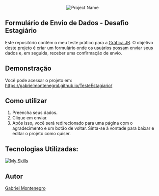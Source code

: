 <p align="center">
  <img src="https://i.ibb.co/PQMydCb/fe.png" alt="Project Name">
</p>

## Formulário de Envio de Dados - Desafio Estagiário
Este repositório contém o meu teste prático para a [Gráfica JB](https://www.linkedin.com/company/grafica-jb-ltda/). O objetivo deste projeto é criar um formulário onde os usuários possam enviar seus dados e, em seguida, receber uma confirmação de envio. 

## Demonstração
Você pode acessar o projeto em: https://gabrielmontenegrol.github.io/TesteEstagiario/

## Como utilizar
1. Preencha seus dados.
2. Clique em enviar.
3. Após isso, você será redirecionado para uma página com o agradecimento e um botão de voltar.
Sinta-se à vontade para baixar e editar o projeto como quiser. 

## Tecnologias Utilizadas: 
[![My Skills](https://skillicons.dev/icons?i=html,css,js)](https://skillicons.dev)

## Autor
[Gabriel Montenegro](https://www.linkedin.com/in/gabriel-montenegro7/)
